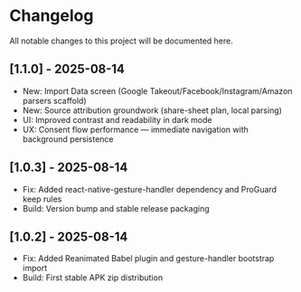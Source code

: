 # Changelog

All notable changes to this project will be documented here.

## [1.1.0] - 2025-08-14
- New: Import Data screen (Google Takeout/Facebook/Instagram/Amazon parsers scaffold)
- New: Source attribution groundwork (share-sheet plan, local parsing)
- UI: Improved contrast and readability in dark mode
- UX: Consent flow performance — immediate navigation with background persistence

## [1.0.3] - 2025-08-14
- Fix: Added react-native-gesture-handler dependency and ProGuard keep rules
- Build: Version bump and stable release packaging

## [1.0.2] - 2025-08-14
- Fix: Added Reanimated Babel plugin and gesture-handler bootstrap import
- Build: First stable APK zip distribution